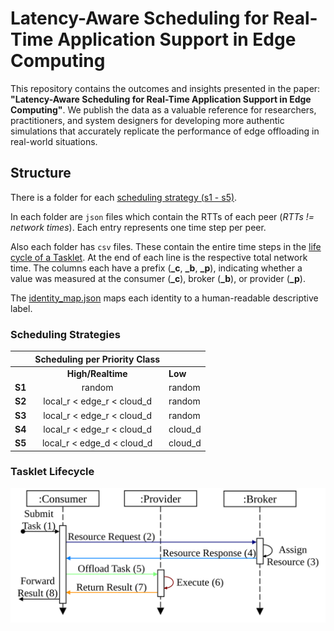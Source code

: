 # Latency-Aware Scheduling for Real-Time Application Support in Edge Computing

This repository contains the outcomes and insights presented in the paper: **"Latency-Aware Scheduling for Real-Time Application Support in Edge Computing"**. We publish the data as a valuable reference for researchers, practitioners, and system designers for developing more authentic simulations that accurately replicate the performance of edge offloading in real-world situations.

## Structure

There is a folder for each [scheduling strategy (s1 - s5)](#scheduling-strategies). 

In each folder are `json` files which contain the RTTs of each peer (_RTTs != network times_). Each entry represents one time step per peer.

Also each folder has `csv` files. These contain the entire time steps in the [life cycle of a Tasklet](#tasklet-lifecycle). At the end of each line is the respective total network time. The columns each have a prefix (**_c**, **_b**, **_p**), indicating whether a value was measured at the consumer (**_c**), broker (**_b**), or provider (**_p**).

The [identity_map.json](identity_map.json) maps each identity to a human-readable descriptive label.


### Scheduling Strategies
|        | **Scheduling per Priority Class** |         |
|--------|:---------------------------------:|---------|
|        |         **High/Realtime**         | **Low** |
| **S1** | random                            | random  |
| **S2** | local_r < edge_r < cloud_d        | random  |
| **S3** | local_r < edge_r < cloud_d        | random  |
| **S4** | local_r < edge_r < cloud_d        | cloud_d |
| **S5** | local_r < edge_d < cloud_d        | cloud_d |

### Tasklet Lifecycle

![Tasklet Life Cycle](Tasklet-Lifecycle.svg)

